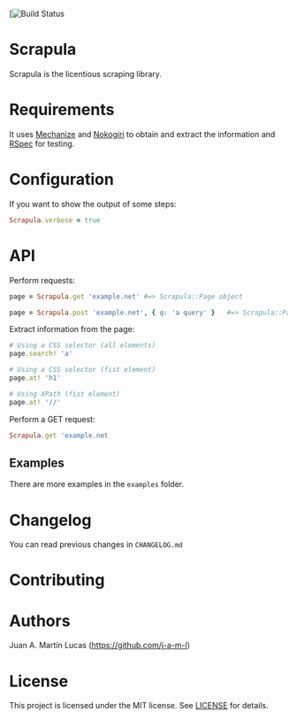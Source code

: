 [![Build Status](TODO)

Scrapula
========
Scrapula is the licentious scraping library.

Requirements
============
It uses [Mechanize](http://mechanize.rubyforge.org/) and [Nokogiri](http://nokogiri.org) to obtain and extract the information and [RSpec](https://www.relishapp.com/rspec) for testing.

Configuration
=============
If you want to show the output of some steps:

```ruby
Scrapula.verbose = true
```

API
===

Perform requests:

```ruby
page = Scrapula.get 'example.net' #=> Scrapula::Page object

page = Scrapula.post 'example.net', { q: 'a query' }   #=> Scrapula::Page object
```

Extract information from the page:

```ruby
# Using a CSS selector (all elements)
page.search! 'a'

# Using a CSS selector (fist element)
page.at! 'h1'

# Using XPath (fist element)
page.at! '//'
```

Perform a GET request:

```ruby
Scrapula.get 'example.net
```

Examples
--------

There are more examples in the `examples` folder.

Changelog
=========

You can read previous changes in `CHANGELOG.md`

Contributing
============

Authors
=======
Juan A. Martín Lucas (https://github.com/j-a-m-l)

License
=======
This project is licensed under the MIT license. See [LICENSE]() for details.
